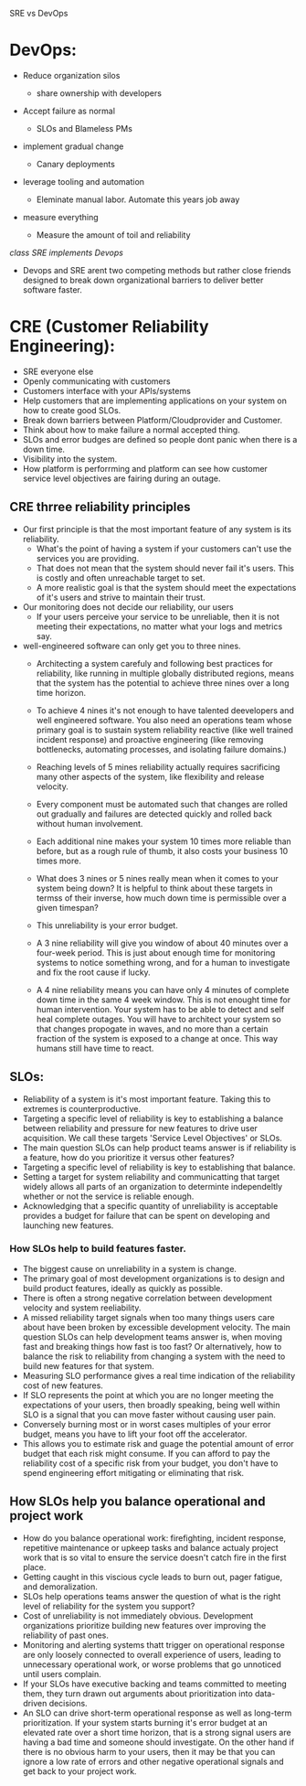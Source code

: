 SRE vs DevOps

# DevOps:
- Reduce organization silos
  - share ownership with developers

- Accept failure as normal
  - SLOs and Blameless PMs

- implement gradual change
  - Canary deployments

- leverage tooling and automation
  - Eleminate manual labor. Automate this years job away

- measure everything
  - Measure the amount of toil and reliability


*class SRE implements Devops*

- Devops and SRE arent two competing methods but rather close friends designed 
  to break down organizational barriers to deliver better software faster. 


# CRE (Customer Reliability Engineering):
- SRE everyone else
- Openly communicating with customers
- Customers interface with your APIs/systems
- Help customers that are implementing applications on your system on how to
  create good SLOs.
- Break down barriers between Platform/Cloudprovider and Customer.
- Think about how to make failure a normal accepted thing.
- SLOs and error budges are defined so people dont panic when there is a 
  down time.
- Visibility into the system.
- How platform is perforrming and platform can see how customer service level
  objectives are fairing during an outage.

## CRE thrree reliability principles

- Our first principle is that the most important feature of any system is 
  its reliability.  
  - What's the point of having a system if your customers can't use the services
    you are providing.
  - That does not mean that the system should never fail it's users. This is
    costly and often unreachable target to set.
  - A more realistic goal is that the system should meet the expectations of
    it's users and strive to maintain their trust.
- Our monitoring does not decide our reliability, our users 
  - If your users perceive your service to be unreliable, then it is not 
    meeting their expectations, no matter what your logs and metrics say.
- well-engineered software can only get you to three nines.
  - Architecting a system carefuly and following best practices for
    reliability, like running in multiple globally distributed regions,
    means that the system has the potential to achieve three nines over a
    long time horizon.
  - To achieve 4 nines it's not enough to have talented deevelopers and well
    engineered software. You also need an operations team whose primary goal
    is to sustain system reliability reactive (like well trained incident
    response) and proactive engineering (like removing bottlenecks,
    automating processes, and isolating failure domains.)
  - Reaching levels of 5 mines reliability actually requires sacrificing many
    other aspects of the system, like flexibility and release velocity.
  - Every component must be automated such that changes are rolled out
    gradually and failures are detected quickly and rolled back without
    human involvement. 
  - Each additional nine makes your system 10 times more reliable than before,
    but as a rough rule of thumb, it also costs your business 10 times more.

  - What does 3 nines or 5 nines really mean when it comes to your system
    being down? It is helpful to think about these targets in termss of
    their inverse, how much down time is permissible over a given timespan?
  - This unreliability is your error budget.
  - A 3 nine reliability will give you window of about 40 minutes over 
    a four-week period. This is just about enough time for monitoring 
    systems to notice something wrong, and for a human to investigate and
    fix the root cause if lucky.
  - A 4 nine reliability means you can have only 4 minutes of complete down
    time in the same 4 week window. This is not enought time for human
    intervention. Your system has to be able to detect and self heal
    complete outages. You will have to architect your system so that changes
    propogate in waves, and no more than a certain fraction of the system is
    exposed to a change at once. This way humans still have time to react.



## SLOs:
- Reliability of a system is it's most important feature. Taking this to
  extremes is counterproductive. 
- Targeting a specific level of reliability is key to establishing a balance
  between reliability and pressure for new features to drive user acquisition.
  We call these targets 'Service Level Objectives' or SLOs.
- The main question SLOs can help product teams answer is if reliability is a
  feature, how do you prioritize it versus other features?
- Targeting a specific level of reliability is key to establishing that
  balance.
- Setting a target for system reliability and communicatting that target
  widely allows all parts of an organization to determinte independeltly
  whether or not the service is reliable enough. 
- Acknowledging that a specific quantity of unreliability is acceptable
  provides a budget for failure that can be spent on developing and launching
  new features.  


### How SLOs help to build features faster.

- The biggest cause on unreliability in a system is change. 
- The primary goal of most development organizations is to design and build
  product features, ideally as quickly as possible.
- There is often a strong negative correlation between development velocity
  and system reeliability. 
- A missed reliability target signals when too many things users care about
  have been broken by excessible development velocity. The main question SLOs
  can help development teams answer is, when moving fast and breaking things
  how fast is too fast? Or alternatively, how to balance the risk to 
  reliability from changing a system with the need to build new features 
  for that system.
- Measuring SLO performance gives a real time indication of the reliability
  cost of new features. 
- If SLO represents the point at which you are no longer meeting the expectations
  of your users, then broadly speaking, being well within SLO is a signal that
  you can move faster without causing user pain.
- Conversely burning most or in worst cases multiples of your error budget,
  means you have to lift your foot off the accelerator.
- This allows you to estimate risk and guage the potential amount of error
  budget that each risk might consume. If you can afford to pay the reliability
  cost of a specific risk from your budget, you don't have to spend 
  engineering effort mitigating or eliminating that risk.



## How SLOs help you balance operational and project work
- How do you balance operational work: firefighting, incident response,
  repetitive maintenance or upkeep tasks and balance actualy project work
  that is so vital to ensure the service doesn't catch fire in the first
  place.
- Getting caught in this viscious cycle leads to burn out, pager fatigue,
  and demoralization.
- SLOs help operations teams answer the question of what is the right level
  of reliability for the system you support?
- Cost of unreliability is not immediately obvious. Development organizations
  prioritize building new features over improving the reliability of past
  ones.
- Monitoring and alerting systems thatt trigger on operational response are
  only loosely connected to overall experience of users, leading to
  unnecessary operational work, or worse problems that go unnoticed until
  users complain.
- If your SLOs have executive backing and teams committed to meeting them,
  they turn drawn out arguments about prioritization into data-driven
  decisions. 
- An SLO can drive short-term operational response as well as long-term
  prioritization. If your system starts burning it's error budget at an
  elevated rate over a short time horizon, that is a strong signal users are
  having a bad time and someone should investigate. On the other hand if 
  there is no obvious harm to your users, then it may be that you can ignore
  a low rate of errors and other negative operational signals and get back
  to your project work.

















